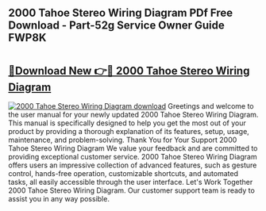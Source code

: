 ## 2000 Tahoe Stereo Wiring Diagram PDf Free Download - Part-52g Service Owner Guide FWP8K

# <h2><a href="http://dfk1zuj.blite.top/?on=2000+Tahoe+Stereo+Wiring+Diagram">🔗Download New 👉🔴 2000 Tahoe Stereo Wiring Diagram</a></h2>

[![2000 Tahoe Stereo Wiring Diagram download](https://i.imgur.com/lujVjoI.png)](http://dfk1zuj.blite.top/?on=2000+Tahoe+Stereo+Wiring+Diagram)
Greetings and welcome to the user manual for your newly updated 2000 Tahoe Stereo Wiring Diagram. This manual is specifically designed to help you get the most out of your product by providing a thorough explanation of its features, setup, usage, maintenance, and problem-solving. Thank You for Your Support 2000 Tahoe Stereo Wiring Diagram We value your feedback and are committed to providing exceptional customer service. 2000 Tahoe Stereo Wiring Diagram offers users an impressive collection of advanced features, such as gesture control, hands-free operation, customizable shortcuts, and automated tasks, all easily accessible through the user interface. Let's Work Together 2000 Tahoe Stereo Wiring Diagram. Our customer support team is ready to assist you in any way possible.
